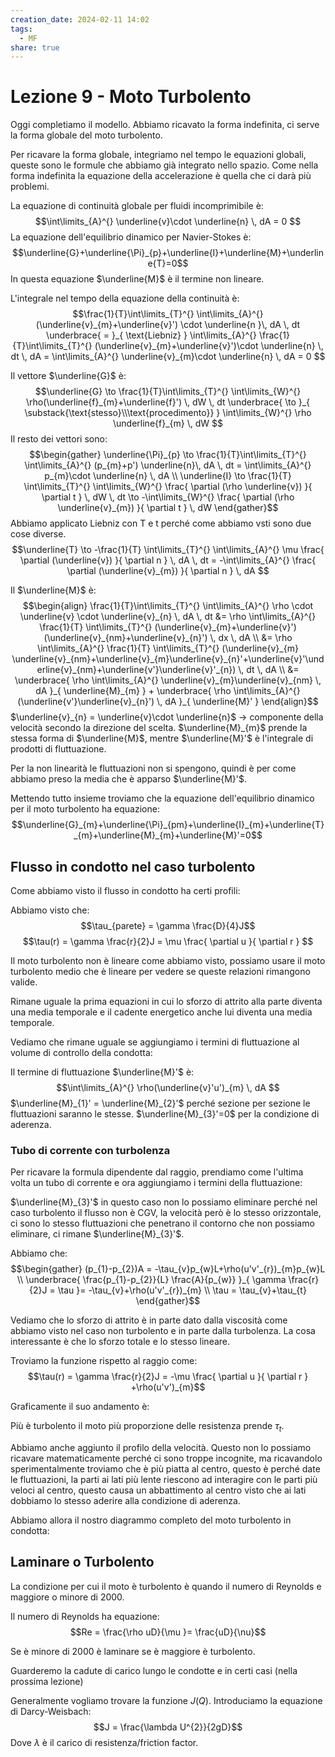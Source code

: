 ```yaml
---
creation_date: 2024-02-11 14:02
tags:
  - MF
share: true
---
```

# Lezione 9 - Moto Turbolento

Oggi completiamo il modello. Abbiamo ricavato la forma indefinita, ci serve la forma globale del moto turbolento.

Per ricavare la forma globale, integriamo nel tempo le equazioni globali, queste sono le formule che abbiamo già integrato nello spazio.  Come nella forma indefinita la equazione della accelerazione è quella che ci darà più problemi.

La equazione di continuità globale per fluidi incomprimibile è:
$$\int\limits_{A}^{} \underline{v}\cdot \underline{n} \, dA = 0 $$
La equazione dell'equilibrio dinamico per Navier-Stokes è:
$$\underline{G}+\underline{\Pi}_{p}+\underline{I}+\underline{M}+\underline{T}=0$$
In questa equazione $\underline{M}$ è il termine non lineare.

L'integrale nel tempo della equazione della continuità è:
$$\frac{1}{T}\int\limits_{T}^{} \int\limits_{A}^{} (\underline{v}_{m}+\underline{v}') \cdot \underline{n }\, dA  \, dt \underbrace{ = }_{ \text{Liebniz} } \int\limits_{A}^{} \frac{1}{T}\int\limits_{T}^{} (\underline{v}_{m}+\underline{v}')\cdot \underline{n} \, dt  \, dA = \int\limits_{A}^{} \underline{v}_{m}\cdot \underline{n} \, dA = 0   $$

Il vettore $\underline{G}$ è:
$$\underline{G} \to \frac{1}{T}\int\limits_{T}^{} \int\limits_{W}^{} \rho(\underline{f}_{m}+\underline{f}') \, dW  \, dt \underbrace{ \to }_{ \substack{\text{stesso}\\\text{procedimento}} }  \int\limits_{W}^{} \rho \underline{f}_{m} \, dW $$
Il resto dei vettori sono:
$$\begin{gather}
\underline{\Pi}_{p} \to \frac{1}{T}\int\limits_{T}^{} \int\limits_{A}^{} (p_{m}+p') \underline{n}\, dA  \, dt  = \int\limits_{A}^{} p_{m}\cdot \underline{n} \, dA  \\
\underline{I} \to \frac{1}{T} \int\limits_{T}^{} \int\limits_{W}^{} \frac{ \partial (\rho \underline{v}) }{ \partial t }  \, dW  \, dt  \to -\int\limits_{W}^{} \frac{ \partial (\rho \underline{v}_{m}) }{ \partial t }  \, dW 
\end{gather}$$
Abbiamo applicato Liebniz con T e t perché come abbiamo vsti sono due cose diverse.
$$\underline{T} \to -\frac{1}{T} \int\limits_{T}^{} \int\limits_{A}^{} \mu \frac{ \partial (\underline{v}) }{ \partial n }  \, dA  \, dt = -\int\limits_{A}^{} \frac{ \partial (\underline{v}_{m}) }{ \partial n }  \, dA  $$

Il $\underline{M}$ è:
$$\begin{align}
\frac{1}{T}\int\limits_{T}^{} \int\limits_{A}^{} \rho \cdot \underline{v} \cdot \underline{v}_{n}  \, dA  \, dt &= \rho \int\limits_{A}^{} \frac{1}{T} \int\limits_{T}^{} (\underline{v}_{m}+\underline{v}')(\underline{v}_{nm}+\underline{v}_{n}') \, dx \, dA   \\
&= \rho \int\limits_{A}^{} \frac{1}{T} \int\limits_{T}^{} (\underline{v}_{m} \underline{v}_{nm}+\underline{v}_{m}\underline{v}_{n}'+\underline{v}'\underline{v}_{nm}+\underline{v'}\underline{v}'_{n}) \, dt \, dA \\
&= \underbrace{ \rho \int\limits_{A}^{} \underline{v}_{m}\underline{v}_{nm} \, dA }_{ \underline{M}_{m} } + \underbrace{ \rho \int\limits_{A}^{} (\underline{v'}\underline{v}_{n}') \, dA }_{ \underline{M}' }   
\end{align}$$
$\underline{v}_{n} = \underline{v}\cdot \underline{n}$ $\to$ componente della velocità secondo la direzione del scelta.
$\underline{M}_{m}$ prende la stessa forma di $\underline{M}$, mentre $\underline{M}'$ è l'integrale di prodotti di fluttuazione.

Per la non linearità le fluttuazioni non si spengono, quindi è per come abbiamo preso la media che è apparso $\underline{M}'$.

Mettendo tutto insieme troviamo che la equazione dell'equilibrio dinamico per il moto turbolento ha equazione:
$$\underline{G}_{m}+\underline{\Pi}_{pm}+\underline{I}_{m}+\underline{T}_{m}+\underline{M}_{m}+\underline{M}'=0$$
## Flusso in condotto nel caso turbolento

Come abbiamo visto il flusso in condotto ha certi profili:
<!Diagramma flusso senza turbolenza>

Abbiamo visto che:
$$\tau_{parete} = \gamma  \frac{D}{4}J$$
$$\tau(r) = \gamma  \frac{r}{2}J = \mu \frac{ \partial u }{ \partial r } $$

Il moto turbolento non è lineare come abbiamo visto, possiamo usare il moto turbolento medio che è lineare per vedere se queste relazioni rimangono valide.

Rimane uguale la prima equazioni in cui lo sforzo di attrito alla parte diventa una media temporale e il cadente energetico anche lui diventa una media temporale.

Vediamo che rimane uguale se aggiungiamo i termini di fluttuazione al volume di controllo della condotta:
<!Diagramma termini aggiunti alla condotta>

Il termine di fluttuazione $\underline{M}'$ è:
$$\int\limits_{A}^{} \rho(\underline{v}'u')_{m} \, dA $$
$\underline{M}_{1}' = \underline{M}_{2}'$ perché sezione per sezione le fluttuazioni saranno le stesse.
$\underline{M}_{3}'=0$ per la condizione di aderenza.

### Tubo di corrente con turbolenza

Per ricavare la formula dipendente dal raggio, prendiamo come l'ultima volta un tubo di corrente e ora aggiungiamo i termini della fluttuazione:
<!Diagramma tubo di corrente>

$\underline{M}_{3}'$ in questo caso non lo possiamo eliminare perché nel caso turbolento il flusso non è CGV, la velocità però è lo stesso orizzontale, ci sono lo stesso fluttuazioni che penetrano il contorno che non possiamo eliminare, ci rimane $\underline{M}_{3}'$.

Abbiamo che:
$$\begin{gather}
(p_{1}-p_{2})A = -\tau_{v}p_{w}L+\rho(u'v'_{r})_{m}p_{w}L \\
\underbrace{ \frac{p_{1}-p_{2}}{L} \frac{A}{p_{w}} }_{ \gamma  \frac{r}{2}J = \tau }= -\tau_{v}+\rho(u'v'_{r})_{m} \\
\tau = \tau_{v}+\tau_{t}
\end{gather}$$

Vediamo che lo sforzo di attrito è in parte dato dalla viscosità come abbiamo visto nel caso non turbolento e in parte dalla turbolenza. La cosa interessante è che lo sforzo totale e lo stesso lineare.

Troviamo la funzione rispetto al raggio come:
$$\tau(r) = \gamma  \frac{r}{2}J = -\mu \frac{ \partial u }{ \partial r } +\rho(u'v')_{m}$$

Graficamente il suo andamento è:
<!Diagramma sforzo di attrito>

Più è turbolento il moto più proporzione delle resistenza prende $\tau_{t}$.

Abbiamo anche aggiunto il profilo della velocità. Questo non lo possiamo ricavare matematicamente perché ci sono troppe incognite, ma ricavandolo sperimentalmente troviamo che è più piatta al centro, questo è perché date le fluttuazioni, la parti ai lati più lente riescono ad interagire con le parti più veloci al centro, questo causa un abbattimento al centro visto che ai lati dobbiamo lo stesso aderire alla condizione di aderenza.

Abbiamo allora il nostro diagrammo completo del moto turbolento in condotta:
<!Diagramma moto turbolento in condotta>


## Laminare o Turbolento

La condizione per cui il moto è turbolento è quando il numero di Reynolds e maggiore o minore di 2000.

Il numero di Reynolds ha equazione:
$$Re = \frac{\rho uD}{\mu }= \frac{uD}{\nu}$$

Se è minore di 2000 è laminare se è maggiore è turbolento.

Guarderemo la cadute di carico lungo le condotte e in certi casi (nella prossima lezione)

 Generalmente vogliamo trovare la funzione $J(Q)$. 
 Introduciamo la equazione di Darcy-Weisbach:
 $$J = \frac{\lambda U^{2}}{2gD}$$
Dove $\lambda$ è il carico di resistenza/friction factor.











